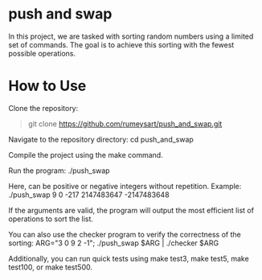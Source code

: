 # push and swap

In this project, we are tasked with sorting random numbers using a limited set of commands. The goal is to achieve this sorting with the fewest possible operations.

# How to Use
Clone the repository: 
> git clone https://github.com/rumeysart/push_and_swap.git

Navigate to the repository directory: cd push_and_swap

Compile the project using the make command.

Run the program: ./push_swap <numbers>

Here, <numbers> can be positive or negative integers without repetition.
Example: ./push_swap 9 0 -217 2147483647 -2147483648

If the arguments are valid, the program will output the most efficient list of operations to sort the list.

You can also use the checker program to verify the correctness of the sorting:
ARG="3 0 9 2 -1"; ./push_swap $ARG | ./checker $ARG

Additionally, you can run quick tests using make test3, make test5, make test100, or make test500.


